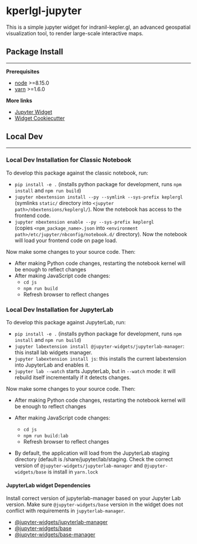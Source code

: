 # kperlgl-jupyter

This is a simple jupyter widget for indranil-kepler.gl, an advanced geospatial visualization tool, to render large-scale interactive maps.

## Package Install

---

**Prerequisites**

- [node](http://nodejs.org/) >=8.15.0
- [yarn](https://yarnpkg.com/en/docs/install#mac-stable) >=1.6.0

**More links**

- [Jupyter Widget](https://ipywidgets.readthedocs.io/en/stable/examples/Widget%20Custom.html)
- [Widget Cookiecutter](https://github.com/jupyter-widgets/widget-cookiecutter)

## Local Dev

---

### Local Dev Installation for Classic Notebook

To develop this package against the classic notebook, run:

- `pip install -e .` (installs python package for development, runs `npm install` and `npm run build`)
- `jupyter nbextension install --py --symlink --sys-prefix keplergl`\
  (symlinks `static/` directory into `<jupyter path>/nbextensions/keplergl/`). Now the notebook has access to the frontend code.
- `jupyter nbextension enable --py --sys-prefix keplergl`\
  (copies `<npm_package_name>.json` into `<environment path>/etc/jupyter/nbconfig/notebook.d/` directory). Now the notebook will load your frontend code on page load.

Now make some changes to your source code. Then:

- After making Python code changes, restarting the notebook kernel will be enough to reflect changes
- After making JavaScript code changes:
  - `cd js`
  - `npm run build`
  - Refresh browser to reflect changes

### Local Dev Installation for JupyterLab

To develop this package against JupyterLab, run:

- `pip install -e .` (installs python package for development, runs `npm install` and `npm run build`)
- `jupyter labextension install @jupyter-widgets/jupyterlab-manager`: this install lab widgets manager.
- `jupyter labextension install js`: this installs the current labextension into JupyterLab and enables it.
- `jupyter lab --watch` starts JupyterLab, but in `--watch` mode: it will rebuild itself incrementally if it detects changes.

Now make some changes to your source code. Then:

- After making Python code changes, restarting the notebook kernel will be enough to reflect changes
- After making JavaScript code changes:

  - `cd js`
  - `npm run build:lab`
  - Refresh browser to reflect changes

- By default, the application will load from the JupyterLab staging directory (default is <sys-prefix>/share/jupyter/lab/staging. Check the correct version of `@jupyter-widgets/jupyterlab-manager` and `@jupyter-widgets/base` is install in `yarn.lock`

#### JupyterLab widget Dependencies

Install correct version of jupyterlab-manager based on your Jupyter Lab version. Make sure `@jupyter-widgets/base` version in the widget does not conflict with requirements in `jupyterlab-manager`.

- [@jupyter-widgets/jupyterlab-manager](https://github.com/jupyter-widgets/ipywidgets/tree/master/packages/jupyterlab-manager)
- [@jupyter-widgets/base](https://github.com/jupyter-widgets/ipywidgets/tree/master/packages/base)
- [@jupyter-widgets/base-manager](https://github.com/jupyter-widgets/ipywidgets/tree/master/packages/base-manager)
